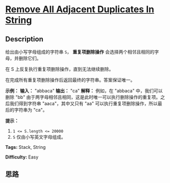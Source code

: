 # [Remove All Adjacent Duplicates In String][title]

## Description

给出由小写字母组成的字符串 `S`， **重复项删除操作** 会选择两个相邻且相同的字母，并删除它们。

在 S 上反复执行重复项删除操作，直到无法继续删除。

在完成所有重复项删除操作后返回最终的字符串。答案保证唯一。



**示例：**
            **输入：** "abbaca"    **输出：** "ca"    **解释：**    例如，在 "abbaca" 中，我们可以删除 "bb" 由于两字母相邻且相同，这是此时唯一可以执行删除操作的重复项。之后我们得到字符串 "aaca"，其中又只有 "aa" 可以执行重复项删除操作，所以最后的字符串为 "ca"。    



**提示：**

  1. `1 <= S.length <= 20000`
  2. `S` 仅由小写英文字母组成。


**Tags:** Stack, String

**Difficulty:** Easy

## 思路

[title]: https://leetcode-cn.com/problems/remove-all-adjacent-duplicates-in-string
